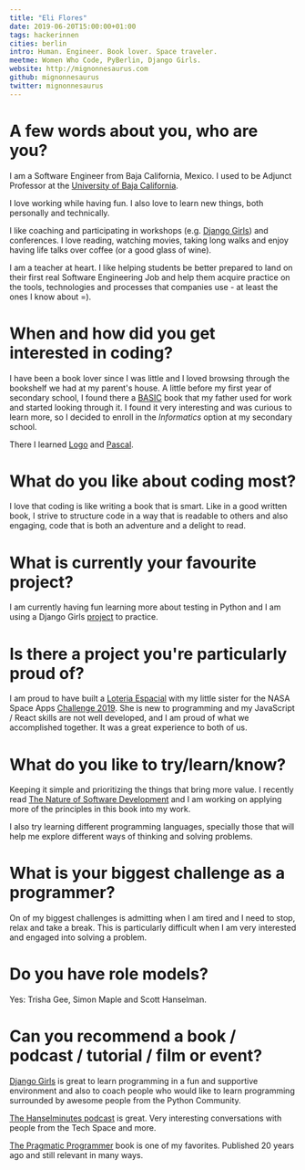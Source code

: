 ```yaml
---
title: "Eli Flores"
date: 2019-06-20T15:00:00+01:00
tags: hackerinnen
cities: berlin
intro: Human. Engineer. Book lover. Space traveler.
meetme: Women Who Code, PyBerlin, Django Girls.
website: http://mignonnesaurus.com
github: mignonnesaurus
twitter: mignonnesaurus
---
```


# A few words about you, who are you?

I am a Software Engineer from Baja California, Mexico. I used to be Adjunct Professor at the [University of Baja California](http://www.uabc.mx/).

I love working while having fun. I also love to learn new things, both personally and technically.

I like coaching and participating in workshops (e.g. [Django Girls](https://djangogirls.org/)) and conferences. I love reading, watching movies, taking long walks and enjoy having life talks over coffee (or a good glass of wine).

I am a teacher at heart. I like helping students be better prepared to land on their first real Software Engineering Job and help them acquire practice on the tools, technologies and processes that companies use - at least the ones I know about =).

# When and how did you get interested in coding?

I have been a book lover since I was little and I loved browsing through the bookshelf we had at my parent's house. A little before my first year of secondary school, I found there a [BASIC](https://en.wikipedia.org/wiki/BASIC) book that my father used for work and started looking through it. I found it very interesting and was curious to learn more, so I decided to enroll in the _Informatics_ option at my secondary school.

There I learned [Logo](https://en.wikipedia.org/wiki/Logo_programming_language) and [Pascal](https://en.wikipedia.org/wiki/Pascal_programming_language).

# What do you like about coding most?

I love that coding is like writing a book that is smart. Like in a good written book, I strive to structure code in a way that is readable to others and also engaging, code that is both an adventure and a delight to read.

# What is currently your favourite project?

I am currently having fun learning more about testing in Python and I am using a Django Girls [project](https://github.com/mignonnesaurus/my-first-blog) to practice.

# Is there a project you're particularly proud of?

I am proud to have built a [Loteria Espacial](https://github.com/mignonnesaurus/loteria-espacial) with my little sister for the NASA Space Apps [Challenge 2019](https://2019.spaceappschallenge.org/). She is new to programming and my JavaScript / React skills are not well developed, and I am proud of what we accomplished together. It was a great experience to both of us.

# What do you like to try/learn/know?

Keeping it simple and prioritizing the things that bring more value. I recently read [The Nature of Software Development](https://www.goodreads.com/book/show/23333088-the-nature-of-software-development) and I am working on applying more of the principles in this book into my work.

I also try learning different programming languages, specially those that will help me explore different ways of thinking and solving problems.

# What is your biggest challenge as a programmer?

On of my biggest challenges is admitting when I am tired and I need to stop, relax and take a break. This is particularly difficult when I am very interested and engaged into solving a problem.

# Do you have role models?

Yes: Trisha Gee, Simon Maple and Scott Hanselman.

# Can you recommend a book / podcast / tutorial / film or event?

[Django Girls](http://djangogirls.org) is great to learn programming in a fun and supportive environment and also to coach people who would like to learn programming surrounded by awesome people from the Python Community.

[The Hanselminutes podcast](https://www.hanselminutes.com/) is great. Very interesting conversations with people from the Tech Space and more.

[The Pragmatic Programmer](https://www.goodreads.com/book/show/4099.The_Pragmatic_Programmer) book is one of my favorites. Published 20 years ago and still relevant in many ways.
